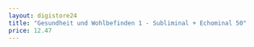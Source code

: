 ```yaml
---
layout: digistore24
title: "Gesundheit und Wohlbefinden 1 - Subliminal + Echominal 50"
price: 12.47
---
```

